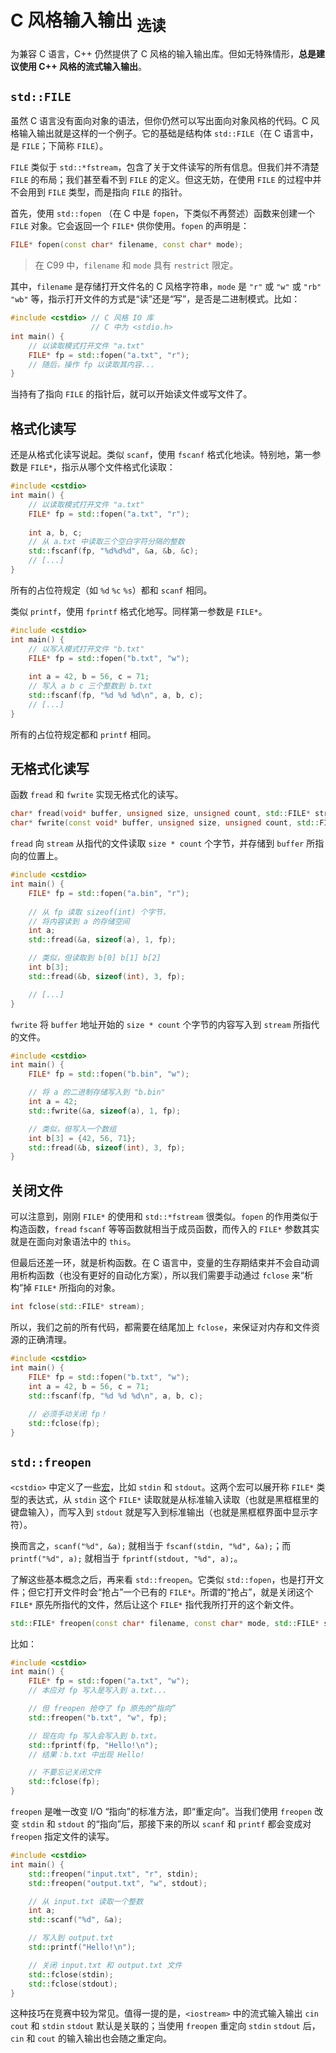 # C 风格输入输出 <sub>选读</sub>

为兼容 C 语言，C++ 仍然提供了 C 风格的输入输出库。但如无特殊情形，**总是建议使用 C++ 风格的流式输入输出**。

## `std::FILE`

虽然 C 语言没有面向对象的语法，但你仍然可以写出面向对象风格的代码。C 风格输入输出就是这样的一个例子。它的基础是结构体 `std::FILE`（在 C 语言中，是 `FILE`；下简称 `FILE`）。

`FILE` 类似于 `std::*fstream`，包含了关于文件读写的所有信息。但我们并不清楚 `FILE` 的布局；我们甚至看不到 `FILE` 的定义。但这无妨，在使用 `FILE` 的过程中并不会用到 `FILE` 类型，而是指向 `FILE` 的指针。

首先，使用 `std::fopen` （在 C 中是 `fopen`，下类似不再赘述）函数来创建一个 `FILE` 对象。它会返回一个 `FILE*` 供你使用。`fopen` 的声明是：
```cpp
FILE* fopen(const char* filename, const char* mode);
```

> 在 C99 中，`filename` 和 `mode` 具有 `restrict` 限定。

其中，`filename` 是存储打开文件名的 C 风格字符串，`mode` 是 `"r"` 或 `"w"` 或 `"rb"` `"wb"` 等，指示打开文件的方式是“读”还是“写”，是否是二进制模式。比如：

```cpp
#include <cstdio> // C 风格 IO 库
                  // C 中为 <stdio.h>
int main() {
    // 以读取模式打开文件 "a.txt"
    FILE* fp = std::fopen("a.txt", "r");
    // 随后，操作 fp 以读取其内容...
}
```

当持有了指向 `FILE` 的指针后，就可以开始读文件或写文件了。

## 格式化读写

还是从格式化读写说起。类似 `scanf`，使用 `fscanf` 格式化地读。特别地，第一参数是 `FILE*`，指示从哪个文件格式化读取：

```cpp
#include <cstdio>
int main() {
    // 以读取模式打开文件 "a.txt"
    FILE* fp = std::fopen("a.txt", "r");
    
    int a, b, c;
    // 从 a.txt 中读取三个空白字符分隔的整数
    std::fscanf(fp, "%d%d%d", &a, &b, &c);
    // [...]
}
```

所有的占位符规定（如 `%d` `%c` `%s`）都和 `scanf` 相同。

类似 `printf`，使用 `fprintf` 格式化地写。同样第一参数是 `FILE*`。

```cpp
#include <cstdio>
int main() {
    // 以写入模式打开文件 "b.txt"
    FILE* fp = std::fopen("b.txt", "w");
    
    int a = 42, b = 56, c = 71;
    // 写入 a b c 三个整数到 b.txt
    std::fscanf(fp, "%d %d %d\n", a, b, c);
    // [...]
}
```

所有的占位符规定都和 `printf` 相同。

## 无格式化读写

函数 `fread` 和 `fwrite` 实现无格式化的读写。

```cpp
char* fread(void* buffer, unsigned size, unsigned count, std::FILE* stream);
char* fwrite(const void* buffer, unsigned size, unsigned count, std::FILE* stream);
```

`fread` 向 `stream` 从指代的文件读取 `size * count` 个字节，并存储到 `buffer` 所指向的位置上。

```cpp
#include <cstdio>
int main() {
    FILE* fp = std::fopen("a.bin", "r");
    
    // 从 fp 读取 sizeof(int) 个字节，
    // 将内容读到 a 的存储空间
    int a;
    std::fread(&a, sizeof(a), 1, fp);

    // 类似，但读取到 b[0] b[1] b[2]
    int b[3];
    std::fread(&b, sizeof(int), 3, fp);

    // [...]
}
```

`fwrite` 将 `buffer` 地址开始的 `size * count` 个字节的内容写入到 `stream` 所指代的文件。

```cpp
#include <cstdio>
int main() {
    FILE* fp = std::fopen("b.bin", "w");

    // 将 a 的二进制存储写入到 "b.bin"
    int a = 42;
    std::fwrite(&a, sizeof(a), 1, fp);

    // 类似，但写入一个数组
    int b[3] = {42, 56, 71};
    std::fread(&b, sizeof(int), 3, fp);
}
```

## 关闭文件

可以注意到，刚刚 `FILE*` 的使用和 `std::*fstream` 很类似。`fopen` 的作用类似于构造函数，`fread` `fscanf` 等等函数就相当于成员函数，而传入的 `FILE*` 参数其实就是在面向对象语法中的 `this`。

但最后还差一环，就是析构函数。在 C 语言中，变量的生存期结束并不会自动调用析构函数（也没有更好的自动化方案），所以我们需要手动通过 `fclose` 来“析构”掉 `FILE*` 所指向的对象。

```cpp
int fclose(std::FILE* stream);
```

所以，我们之前的所有代码，都需要在结尾加上 `fclose`，来保证对内存和文件资源的正确清理。

```cpp
#include <cstdio>
int main() {
    FILE* fp = std::fopen("b.txt", "w");
    int a = 42, b = 56, c = 71;
    std::fscanf(fp, "%d %d %d\n", a, b, c);
    
    // 必须手动关闭 fp！
    std::fclose(fp);
}
```

## `std::freopen`

`<cstdio>` 中定义了一些[宏](/appendix/preprocessor)，比如 `stdin` 和 `stdout`。这两个宏可以展开称 `FILE*` 类型的表达式，从 `stdin` 这个 `FILE*` 读取就是从标准输入读取（也就是黑框框里的键盘输入），而写入到 `stdout` 就是写入到标准输出（也就是黑框框界面中显示字符）。

换而言之，`scanf("%d", &a);` 就相当于 `fscanf(stdin, "%d", &a);`；而 `printf("%d", a);` 就相当于 `fprintf(stdout, "%d", a);`。

了解这些基本概念之后，再来看 `std::freopen`。它类似 `std::fopen`，也是打开文件；但它打开文件时会“抢占”一个已有的 `FILE*`。所谓的“抢占”，就是关闭这个 `FILE*` 原先所指代的文件，然后让这个 `FILE*` 指代我所打开的这个新文件。

```cpp
std::FILE* freopen(const char* filename, const char* mode, std::FILE* stream);
```

比如：
```cpp
#include <cstdio>
int main() {
    FILE* fp = std::fopen("a.txt", "w");
    // 本应对 fp 写入是写入到 a.txt...

    // 但 freopen 抢夺了 fp 原先的“指向”
    std::freopen("b.txt", "w", fp);

    // 现在向 fp 写入会写入到 b.txt。
    std::fprintf(fp, "Hello!\n");
    // 结果：b.txt 中出现 Hello!

    // 不要忘记关闭文件
    std::fclose(fp);
}
```

`freopen` 是唯一改变 I/O “指向”的标准方法，即“重定向”。当我们使用 `freopen` 改变 `stdin` 和 `stdout` 的“指向”后，那接下来的所以 `scanf` 和 `printf` 都会变成对 `freopen` 指定文件的读写。

```cpp
#include <cstdio>
int main() {
    std::freopen("input.txt", "r", stdin);
    std::freopen("output.txt", "w", stdout);

    // 从 input.txt 读取一个整数
    int a;
    std::scanf("%d", &a);

    // 写入到 output.txt
    std::printf("Hello!\n");

    // 关闭 input.txt 和 output.txt 文件
    std::fclose(stdin);
    std::fclose(stdout);
}
```

这种技巧在竞赛中较为常见。值得一提的是，`<iostream>` 中的流式输入输出 `cin` `cout` 和 `stdin` `stdout` 默认是关联的；当使用 `freopen` 重定向 `stdin` `stdout` 后，`cin` 和 `cout` 的输入输出也会随之重定向。